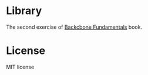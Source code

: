 # Library
The second exercise of [Backcbone Fundamentals](https://github.com/addyosmani/backbone-fundamentals) book.

# License
MIT license
